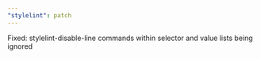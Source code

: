 ```yaml
---
"stylelint": patch
---
```


Fixed: stylelint-disable-line commands within selector and value lists being ignored
